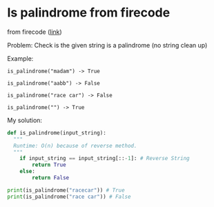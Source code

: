 # Is palindrome from firecode
from firecode ([link](https://www.firecode.io/pages/profile/34186))

Problem:
Check is the given string is a palindrome (no string clean up)

Example:
```
is_palindrome("madam") -> True

is_palindrome("aabb") -> False

is_palindrome("race car") -> False

is_palindrome("") -> True
```

My solution:
```Python
def is_palindrome(input_string):
  """
  Runtime: O(n) because of reverse method.
  """
    if input_string == input_string[::-1]: # Reverse String
        return True
    else:
        return False

print(is_palindrome("racecar")) # True
print(is_palindrome("race car")) # False
```
